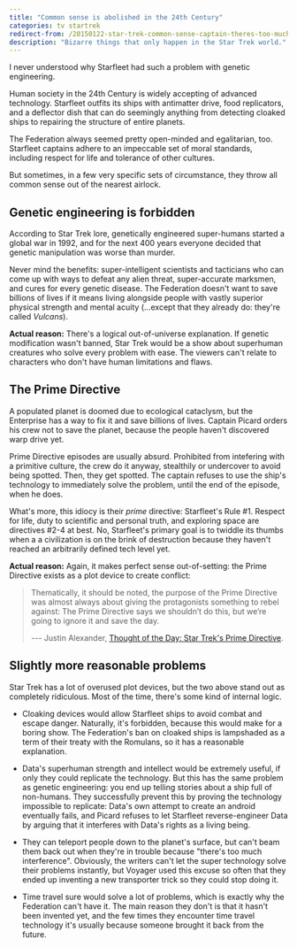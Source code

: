```yaml
---
title: "Common sense is abolished in the 24th Century"
categories: tv startrek
redirect-from: /20150122-star-trek-common-sense-captain-theres-too-much-interference.html
description: "Bizarre things that only happen in the Star Trek world."
---
```


I never understood why Starfleet had such a problem with genetic engineering.

Human society in the 24th Century is widely accepting of advanced technology.
Starfleet outfits its ships with antimatter drive, food replicators, and a
deflector dish that can do seemingly anything from detecting cloaked ships
to repairing the structure of entire planets.

The Federation always seemed pretty open-minded and egalitarian, too.
Starfleet captains adhere to an impeccable set of moral standards, including
respect for life and tolerance of other cultures.

But sometimes, in a few very specific sets of circumstance, they throw all
common sense out of the nearest airlock.

## Genetic engineering is forbidden

According to Star Trek lore, genetically engineered super-humans started
a global war in 1992, and for the next 400 years everyone decided that genetic
manipulation was worse than murder. 

Never mind the benefits: super-intelligent scientists and tacticians who can
come up with ways to defeat any alien threat, super-accurate marksmen,
and cures for every genetic disease. The Federation doesn't want to save
billions of lives if it means living alongside people with vastly superior
physical strength and mental acuity (...except that they already do: they're
called _Vulcans_).

__Actual reason:__ There's a logical out-of-universe explanation. If genetic
modification wasn't banned, Star Trek would be a show about superhuman creatures
who solve every problem with ease. The viewers can't relate to characters who
don't have human limitations and flaws.

## The Prime Directive

A populated planet is doomed due to ecological cataclysm, but the Enterprise
has a way to fix it and save billions of lives. Captain Picard orders his
crew not to save the planet, because the people haven't discovered warp drive
yet.

Prime Directive episodes are usually absurd. Prohibited from intefering with
a primitive culture, the crew do it anyway, stealthily or undercover to
avoid being spotted. Then, they get spotted. The captain refuses to use the
ship's technology to immediately solve the problem, until the end of the
episode, when he does.

What's more, this idiocy is their _prime_ directive: Starfleet's Rule #1.
Respect for life, duty to scientific and personal truth, and exploring space
are directives #2-4 at best. No, Starfleet's primary goal is to twiddle
its thumbs when a a civilization is on the brink of destruction because
they haven't reached an arbitrarily defined tech level yet.

__Actual reason:__ Again, it makes perfect sense out-of-setting: the Prime
Directive exists as a plot device to create conflict:

> Thematically, it should be noted, the purpose of the Prime Directive was
> almost always about giving the protagonists something to rebel against:
> The Prime Directive says we shouldn’t do this, but we’re going to ignore
> it and save the day. 
>
> --- Justin Alexander, [Thought of the Day: Star Trek's Prime Directive](http://thealexandrian.net/wordpress/35971/random/thought-of-the-day-star-treks-prime-directive).

## Slightly more reasonable problems

Star Trek has a lot of overused plot devices, but the two above stand out
as completely ridiculous. Most of the time, there's some kind of internal
logic.

* Cloaking devices would allow Starfleet ships to avoid combat and
escape danger. Naturally, it's forbidden, because this would make for a
boring show. The Federation's ban on cloaked ships is lampshaded as a
term of their treaty with the Romulans, so it has a reasonable explanation.

* Data's superhuman strength and intellect would be extremely useful, if only
they could replicate the technology. But this has the same problem as genetic
engineering: you end up telling stories about a ship full of non-humans.
They successfully prevent this by proving the technology impossible to
replicate: Data's own attempt to create an android eventually fails, and
Picard refuses to let Starfleet reverse-engineer Data by arguing that it
interferes with Data's rights as a living being.

* They can teleport people down to the planet's surface, but can't beam them
back out when they're in trouble because "there's too much interference".
Obviously, the writers can't let the super technology solve their problems
instantly, but Voyager used this excuse so often that they ended up
inventing a new transporter trick so they could stop doing it.

* Time travel sure would solve a lot of problems, which is exactly why
the Federation can't have it. The main reason they don't is that it hasn't
been invented yet, and the few times they encounter time travel technology
it's usually because someone brought it back from the future.
